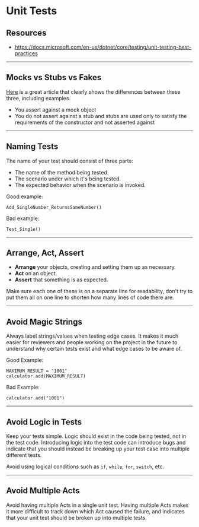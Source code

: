 # Unit Tests

## Resources
- https://docs.microsoft.com/en-us/dotnet/core/testing/unit-testing-best-practices

---

## Mocks vs Stubs vs Fakes
[Here](https://dotnetcoretutorials.com/2021/06/19/mocks-vs-stubs-vs-fakes-in-unit-testing/) is a great article that clearly shows the differences between these three, including examples.
- You assert against a mock object
- You do not assert against a stub and stubs are used only to satisfy the requirements of the constructor and not asserted against

---

## Naming Tests
The name of your test should consist of three parts:
- The name of the method being tested.
- The scenario under which it's being tested.
- The expected behavior when the scenario is invoked.

Good example:
```
Add_SingleNumber_ReturnsSameNumber()
```

Bad example:
```
Test_Single()
```

---

## Arrange, Act, Assert
- **Arrange** your objects, creating and setting them up as necessary.
- **Act** on an object.
- **Assert** that something is as expected.

Make sure each one of these is on a separate line for readability, don't try to put them all on one line to shorten how many lines of code there are.

---

## Avoid Magic Strings
Always label strings/values when testing edge cases. It makes it much easier for reviewers and people working on the project in the future to understand why certain tests exist and what edge cases to be aware of.

Good Example:
```
MAXIMUM_RESULT = "1001"
calculator.add(MAXIMUM_RESULT)
```

Bad Example:
```
calculator.add("1001")
```

---

## Avoid Logic in Tests
Keep your tests simple. Logic should exist in the code being tested, not in the test code. Introducing logic into the test code can introduce bugs and indicate that you should instead be breaking up your test case into multiple different tests.

Avoid using logical conditions such as `if`, `while`, `for`, `switch`, etc.

---

## Avoid Multiple Acts
Avoid having multiple Acts in a single unit test. Having multiple Acts makes it more difficult to track down which Act caused the failure, and indicates that your unit test should be broken up into multiple tests.
